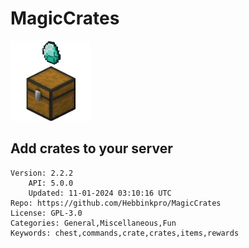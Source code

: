 # MagicCrates
<img src="https://raw.githubusercontent.com/Hebbinkpro/MagicCrates/b00a9e7a6ac88137c1cacacc2c8a00826edf5df7/MagicCrates-icon.png" width="128" height="128" />

## Add crates to your server
```properties
Version: 2.2.2
    API: 5.0.0
    Updated: 11-01-2024 03:10:16 UTC
Repo: https://github.com/Hebbinkpro/MagicCrates
License: GPL-3.0
Categories: General,Miscellaneous,Fun
Keywords: chest,commands,crate,crates,items,rewards
```